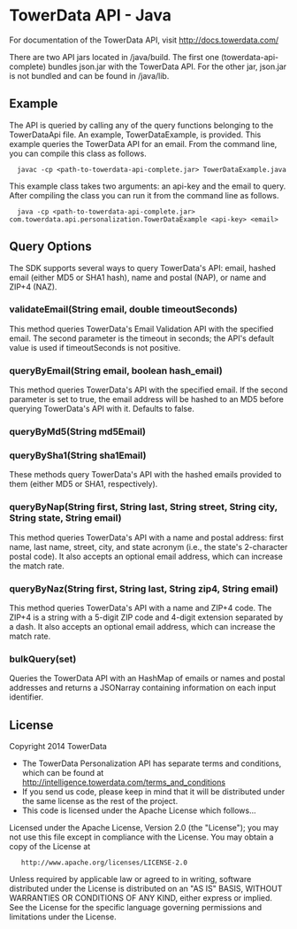 TowerData API - Java
====================================

For documentation of the TowerData API, visit 
http://docs.towerdata.com/

There are two API jars located in /java/build. The first one
(towerdata-api-complete) bundles json.jar with the TowerData API.
For the other jar, json.jar is not bundled and can be found in /java/lib.

Example
-------

The API is queried by calling any of the query functions belonging
to the TowerDataApi file. An example, TowerDataExample, is
provided. This example queries the TowerData API for an
email. From the command line, you can compile this class as follows.

      javac -cp <path-to-towerdata-api-complete.jar> TowerDataExample.java

This example class takes two arguments: an api-key and the email to query.
After compiling the class you can run it from the command line as follows.

      java -cp <path-to-towerdata-api-complete.jar> com.towerdata.api.personalization.TowerDataExample <api-key> <email>

Query Options
-------------
The SDK supports several ways to query TowerData's API: email, hashed email (either MD5 or SHA1 hash), name and postal (NAP), or name and ZIP+4 (NAZ).

### validateEmail(String email, double timeoutSeconds)

This method queries TowerData's Email Validation API with the specified email.
The second parameter is the timeout in seconds; the API's default value is used if timeoutSeconds is not positive.


### queryByEmail(String email, boolean hash_email)

This method queries TowerData's API with the specified email. If the second parameter is set to true, the email address will be hashed to an MD5 before querying TowerData's API with it. Defaults to false.

### queryByMd5(String md5Email)
### queryBySha1(String sha1Email)

These methods query TowerData's API with the hashed emails provided to them (either MD5 or SHA1, respectively). 

### queryByNap(String first, String last, String street, String city, String state, String email)

This method queries TowerData's API with a name and postal address: first name, last name, street, city, and state acronym (i.e., the state's 2-character postal code). It also accepts an optional email address, which can increase the match rate.

### queryByNaz(String first, String last, String zip4, String email)

This method queries TowerData's API with a name and ZIP+4 code. The ZIP+4 is a string with a 5-digit ZIP code and 4-digit extension separated by a dash. It also accepts an optional email address, which can increase the match rate.

### bulkQuery(set)

Queries the TowerData API with an HashMap of emails or names and postal addresses and returns a JSONarray containing information on each input identifier.

License
-------
Copyright 2014 TowerData

* The TowerData Personalization API has separate terms and conditions, which can
  be found at http://intelligence.towerdata.com/terms_and_conditions
* If you send us code, please keep in mind that it will be distributed under
  the same license as the rest of the project.
* This code is licensed under the Apache License which follows...

Licensed under the Apache License, Version 2.0 (the "License");
you may not use this file except in compliance with the License.
You may obtain a copy of the License at

       http://www.apache.org/licenses/LICENSE-2.0

Unless required by applicable law or agreed to in writing, software
distributed under the License is distributed on an "AS IS" BASIS,
WITHOUT WARRANTIES OR CONDITIONS OF ANY KIND, either express or implied.
See the License for the specific language governing permissions and
limitations under the License.
